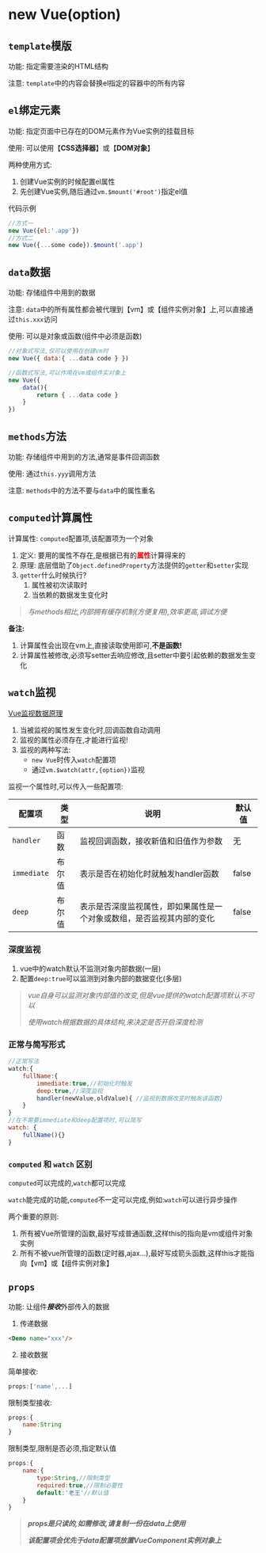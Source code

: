 # new Vue(option)

## `template`模版

功能: 指定需要渲染的HTML结构 

注意: `template`中的内容会替换el指定的容器中的所有内容



## `el`绑定元素

功能: 指定页面中已存在的DOM元素作为Vue实例的挂载目标 

使用: 可以使用【**CSS选择器**】或【**DOM对象**】

两种使用方式:

1. 创建Vue实例的时候配置el属性
2. 先创建Vue实例,随后通过`vm.$mount('#root')`指定el值

代码示例

```js
//方式一
new Vue({el:'.app'})
//方式二
new Vue({...some code}).$mount('.app')
```





## `data`数据

功能: 存储组件中用到的数据 

注意: `data`中的所有属性都会被代理到【vm】或【组件实例对象】上,可以直接通过`this.xxx`访问

使用: 可以是对象或函数(组件中必须是函数) 

```js
//对象式写法,仅可以使用在创建vm时
new Vue({ data:{ ...data code } })
```

```js
//函数式写法,可以作用在vm或组件实对象上
new Vue({
    data(){
		return { ...data code }
    }
})
```





## `methods`方法

功能: 存储组件中用到的方法,通常是事件回调函数 

使用: 通过`this.yyy`调用方法 

注意: `methods`中的方法不要与`data`中的属性重名





## `computed`计算属性

计算属性: `computed`配置项,该配置项为一个对象

1. 定义: 要用的属性不存在,是根据已有的<span style="color:red">**属性**</span>计算得来的
2. 原理: 底层借助了`Object.definedProperty`方法提供的`getter`和`setter`实现
3. `getter`什么时候执行?
   1. 属性被初次读取时
   2. 当依赖的数据发生变化时

> *与methods相比,内部拥有缓存机制(方便复用),效率更高,调试方便*

**备注:**

1. 计算属性会出现在vm上,直接读取使用即可,**不是函数!**
2. 计算属性被修改,必须写setter去响应修改,且setter中要引起依赖的数据发生变化





## `watch`监视

[Vue监视数据原理](./01_概念.md#Vue中监视数据的原理)

1. 当被监视的属性发生变化时,回调函数自动调用
2. 监视的属性必须存在,才能进行监视!
3. 监视的两种写法:
   - `new Vue`时传入`watch`配置项
   - 通过`vm.$watch(attr,{option})`监视

监视一个属性时,可以传入一些配置项:

| 配置项      | 类型   | 说明                                                         | 默认值 |
| ----------- | ------ | ------------------------------------------------------------ | ------ |
| `handler`   | 函数   | 监视回调函数，接收新值和旧值作为参数                         | 无     |
| `immediate` | 布尔值 | 表示是否在初始化时就触发handler函数                          | false  |
| `deep`      | 布尔值 | 表示是否深度监视属性，即如果属性是一个对象或数组，是否监视其内部的变化 | false  |

### 深度监视

1. vue中的watch默认不监测对象内部数据(一层)
2. 配置`deep:true`可以监测到对象内部的数据变化(多层)

> *vue自身可以监测对象内部值的改变,但是vue提供的watch配置项默认不可以*
>
> *使用watch根据数据的具体结构,来决定是否开启深度检测*

### 正常与简写形式

```js
//正常写法
watch:{
    fullName:{
        immediate:true,//初始化时触发
        deep:true,//深度监视
        handler(newValue,oldValue){ //监视到数据改变时触发该函数}
    }
}
//在不需要immediate和deep配置项时,可以简写
watch: {
    fullName(){}
}
```

### `computed` 和 `watch` 区别

`computed`可以完成的,`watch`都可以完成

`watch`能完成的功能,`computed`不一定可以完成,例如:`watch`可以进行异步操作

两个重要的原则:

1. 所有被Vue所管理的函数,最好写成普通函数,这样this的指向是vm或组件对象实例
2. 所有不被vue所管理的函数(定时器,ajax...),最好写成箭头函数,这样this才能指向【vm】或【组件实例对象】



## `props`

功能: 让组件***接收***外部传入的数据

1. 传递数据

```html
<Demo name="xxx"/>
```

2. 接收数据

简单接收:

```js
props:['name',...]
```

限制类型接收:

```js
props:{
    name:String
}
```

限制类型,限制是否必须,指定默认值

```js
props:{
    name:{
		type:String,//限制类型
        required:true,//限制必要性
        default:'老王'//默认值
    }
}
```

>***props是只读的,如需修改,请复制一份在data上使用***
>
>***该配置项会优先于data配置项放置VueComponent实例对象上***

